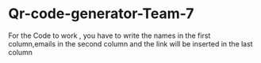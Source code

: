 # Qr-code-generator-Team-7

For the Code to work , you have to write the names in the first column,emails in the second column and the link will be inserted in the last column
